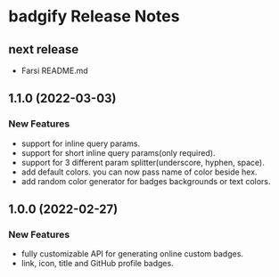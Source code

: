 # badgify Release Notes

## next release
- Farsi README.md

## 1.1.0 (2022-03-03)
### New Features
- support for inline query params.
- support for short inline query params(only required).
- support for 3 different param splitter(underscore, hyphen, space).
- add default colors. you can now pass name of color beside hex.
- add random color generator for badges backgrounds or text colors.

## 1.0.0 (2022-02-27)
### New Features
- fully customizable API for generating online custom badges.
- link, icon, title and GitHub profile badges.

